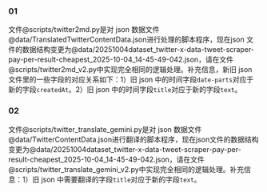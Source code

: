 ### 01

文件@scripts/twitter2md.py是对 json 数据文件@data/TranslatedTwitterContentData.json进行处理的脚本程序，现在json 文件的数据结构变更为@data/20251004dataset_twitter-x-data-tweet-scraper-pay-per-result-cheapest_2025-10-04_14-45-49-042.json，请在文件@scripts/twitter2md_v2.py中实现完全相同的逻辑处理。补充信息，新旧 json 文件里的一些字段的对应关系如下：1）旧 json 中的时间字段`date-parts`对应于新的字段`createdAt`。2）旧 json 中的时间字段`title`对应于新的字段`text`。

### 02

文件@scripts/twitter_translate_gemini.py是对 json 数据文件@data/TwitterContentData.json进行翻译的脚本程序，现在json文件的数据结构变更为@data/20251004dataset_twitter-x-data-tweet-scraper-pay-per-result-cheapest_2025-10-04_14-45-49-042.json，请在文件@scripts/twitter_translate_gemini_v2.py中实现完全相同的逻辑处理。补充信息：1）旧 json 中需要翻译的字段`title`对应于新的字段`text`。
